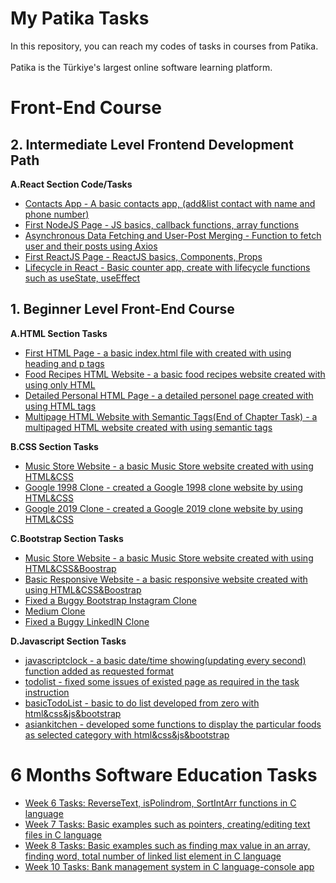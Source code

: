 
# My Patika Tasks

In this repository, you can reach my codes of tasks in courses from Patika.<br/><br/>
Patika is the Türkiye's largest online software learning platform.

# Front-End Course

## 2. Intermediate Level Frontend Development Path
 **A.React Section Code/Tasks**
  - [Contacts App - A basic contacts app, (add&list contact with name and phone number)](https://github.com/emregokgedik/patikaTasks/tree/main/Front-End%20Course/2.Intermediate%20Level%20Front-End%20Course/1.React/Contacts%20App/contacts-app)
 - [First NodeJS Page - JS basics, callback functions, array functions](https://github.com/emregokgedik/patikaTasks/tree/main/Front-End%20Course/2.Intermediate%20Level%20Front-End%20Course/1.React/learningNode)
 - [Asynchronous Data Fetching and User-Post Merging - Function to fetch user and their posts using Axios](https://github.com/emregokgedik/patikaTasks/tree/main/Front-End%20Course/2.Intermediate%20Level%20Front-End%20Course/1.React/Asynchronous%20Data%20Fetching%20and%20User-Post%20Merging) 
 - [First ReactJS Page - ReactJS basics, Components, Props](https://github.com/emregokgedik/patikaTasks/tree/main/Front-End%20Course/2.Intermediate%20Level%20Front-End%20Course/1.React/Hi%20React/hi-react)
 - [Lifecycle in React - Basic counter app, create with lifecycle functions such as useState, useEffect](https://github.com/emregokgedik/patikaTasks/tree/main/Front-End%20Course/2.Intermediate%20Level%20Front-End%20Course/1.React/Lifecycle%20in%20React/lifecycle-in-react)

## 1. Beginner Level Front-End Course
    
 **A.HTML Section Tasks**
- [First HTML Page - a basic index.html file with created with using heading and p tags](https://github.com/emregokgedik/patikaTasks/tree/main/Front-End%20Course/1.Beginner%20Level%20Front-End%20Course/1.HTML/First%20HTML%20Page) 
- [Food Recipes HTML Website - a basic food recipes website created with using only HTML](https://github.com/emregokgedik/patikaTasks/tree/main/Front-End%20Course/1.Beginner%20Level%20Front-End%20Course/1.HTML/Food%20Recipes%20HTML%20Website) 
- [Detailed Personal HTML Page - a detailed personel page created with using HTML tags](https://github.com/emregokgedik/patikaTasks/tree/main/Front-End%20Course/1.Beginner%20Level%20Front-End%20Course/1.HTML/Detailed%20Personal%20HTML%20Page) 
- [Multipage HTML Website with Semantic Tags(End of Chapter Task) - a multipaged HTML website created with using semantic tags](https://github.com/emregokgedik/patikaTasks/tree/main/Front-End%20Course/1.Beginner%20Level%20Front-End%20Course/1.HTML/Multipage%20HTML%20Website%20with%20Semantic%20Tags) 
        
 **B.CSS Section Tasks**
 
- [Music Store Website - a basic Music Store website created with using HTML&CSS](https://github.com/emregokgedik/patikaTasks/tree/main/Front-End%20Course/1.Beginner%20Level%20Front-End%20Course/2.CSS/Music%20Store%20Website) 
- [Google 1998 Clone - created a Google 1998 clone website by using HTML&CSS](https://github.com/emregokgedik/patikaTasks/tree/main/Front-End%20Course/1.Beginner%20Level%20Front-End%20Course/2.CSS/Google%201998%20Clone) 
- [Google 2019 Clone - created a Google 2019 clone website by using HTML&CSS](https://github.com/emregokgedik/patikaTasks/tree/main/Front-End%20Course/1.Beginner%20Level%20Front-End%20Course/2.CSS/Google%202019%20Clone) 

        
 **C.Bootstrap Section Tasks**

- [Music Store Website - a basic Music Store website created with using HTML&CSS&Boostrap](https://github.com/emregokgedik/patikaTasks/tree/main/Front-End%20Course/1.Beginner%20Level%20Front-End%20Course/3.BOOTSTRAP/Music%20Store%20Website)
- [Basic Responsive Website - a basic responsive website created with using HTML&CSS&Boostrap](https://github.com/emregokgedik/patikaTasks/tree/main/Front-End%20Course/1.Beginner%20Level%20Front-End%20Course/3.BOOTSTRAP/Basic%20Responsive%20Website)
- [Fixed a Buggy Bootstrap Instagram Clone](https://github.com/emregokgedik/patikaTasks/tree/main/Front-End%20Course/1.Beginner%20Level%20Front-End%20Course/3.BOOTSTRAP/Buggy%20Instagram%20Clone)
- [Medium Clone](https://github.com/emregokgedik/patikaTasks/tree/main/Front-End%20Course/1.Beginner%20Level%20Front-End%20Course/3.BOOTSTRAP/Medium%20Clone)
- [Fixed a Buggy LinkedIN Clone](https://github.com/emregokgedik/patikaTasks/tree/main/Front-End%20Course/1.Beginner%20Level%20Front-End%20Course/3.BOOTSTRAP/Buggy%20LinkedIN%20Clone)

**D.Javascript Section Tasks**

- [javascriptclock - a basic date/time showing(updating every second) function added as requested format](https://github.com/emregokgedik/patikaTasks/tree/main/Front-End%20Course/1.Beginner%20Level%20Front-End%20Course/4.JS/javascriptclock)
- [todolist - fixed some issues of existed page as required in the task instruction ](https://github.com/emregokgedik/patikaTasks/tree/main/Front-End%20Course/1.Beginner%20Level%20Front-End%20Course/4.JS/todolist)
- [basicTodoList - basic to do list developed from zero with html&css&js&bootstrap ](https://github.com/emregokgedik/patikaTasks/tree/main/Front-End%20Course/1.Beginner%20Level%20Front-End%20Course/4.JS/aBasicTodoList)
- [asiankitchen - developed some functions to display the particular foods as selected category with html&css&js&bootstrap ](https://github.com/emregokgedik/patikaTasks/tree/main/Front-End%20Course/1.Beginner%20Level%20Front-End%20Course/4.JS/asiankitchen)
  
# 6 Months Software Education Tasks

- [Week 6 Tasks: ReverseText, isPolindrom, SortIntArr functions in C language](https://github.com/emregokgedik/patikaTasks/tree/main/Other%20Tasks/6_Months_Software_Education_Tasks/Week%206) 
- [Week 7 Tasks: Basic examples such as pointers, creating/editing text files in C language](https://github.com/emregokgedik/patikaTasks/tree/main/Other%20Tasks/6_Months_Software_Education_Tasks/Week%207) 
- [Week 8 Tasks: Basic examples such as finding max value in an array, finding word, total number of linked list element in C language](https://github.com/emregokgedik/patikaTasks/tree/main/Other%20Tasks/6_Months_Software_Education_Tasks/Week%208) 
- [Week 10 Tasks: Bank management system in C language-console app](https://github.com/emregokgedik/patikaTasks/tree/main/Other%20Tasks/6_Months_Software_Education_Tasks/Week%2010) 
